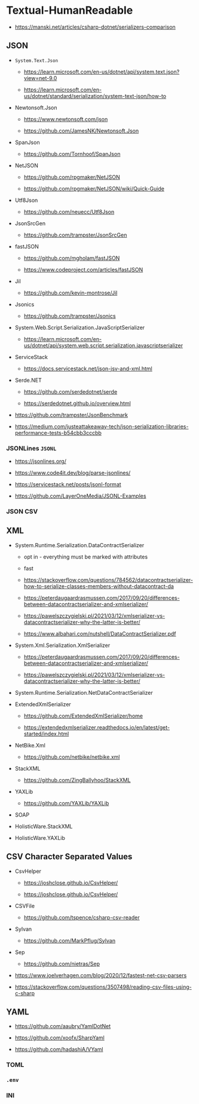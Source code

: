 # Textual-HumanReadable

*   https://manski.net/articles/csharp-dotnet/serializers-comparison

## JSON

*   `System.Text.Json`

    *   https://learn.microsoft.com/en-us/dotnet/api/system.text.json?view=net-9.0

    *   https://learn.microsoft.com/en-us/dotnet/standard/serialization/system-text-json/how-to

*   Newtonsoft.Json

    *   https://www.newtonsoft.com/json

    *   https://github.com/JamesNK/Newtonsoft.Json

*   SpanJson

    *   https://github.com/Tornhoof/SpanJson

*   NetJSON

    *   https://github.com/rpgmaker/NetJSON

    *   https://github.com/rpgmaker/NetJSON/wiki/Quick-Guide

*   Utf8Json

    *   https://github.com/neuecc/Utf8Json

*   JsonSrcGen

    *   https://github.com/trampster/JsonSrcGen

*   fastJSON

    *   https://github.com/mgholam/fastJSON

    *   https://www.codeproject.com/articles/fastJSON

*   Jil

    *   https://github.com/kevin-montrose/Jil

*   Jsonics

    *   https://github.com/trampster/Jsonics

*   System.Web.Script.Serialization.JavaScriptSerializer

    *   https://learn.microsoft.com/en-us/dotnet/api/system.web.script.serialization.javascriptserializer

*   ServiceStack

    *   https://docs.servicestack.net/json-jsv-and-xml.html

*   Serde.NET

    *   https://github.com/serdedotnet/serde

    *   https://serdedotnet.github.io/overview.html

*   https://github.com/trampster/JsonBenchmark

*   https://medium.com/justeattakeaway-tech/json-serialization-libraries-performance-tests-b54cbb3cccbb

### JSONLines `JSONL`

*   https://jsonlines.org/

*   https://www.code4it.dev/blog/parse-jsonlines/

*   https://servicestack.net/posts/jsonl-format

*   https://github.com/LayerOneMedia/JSONL-Examples


### JSON CSV

## XML

*   System.Runtime.Serialization.DataContractSerializer

    *   opt in - everything must be marked with attributes

    *   fast

    *   https://stackoverflow.com/questions/784562/datacontractserializer-how-to-serialize-classes-members-without-datacontract-da

    *   https://peterdaugaardrasmussen.com/2017/09/20/differences-between-datacontractserializer-and-xmlserializer/

    *   https://pawelszczygielski.pl/2021/03/12/xmlserializer-vs-datacontractserializer-why-the-latter-is-better/

    *   https://www.albahari.com/nutshell/DataContractSerializer.pdf

*   System.Xml.Serialization.XmlSerializer

    *   https://peterdaugaardrasmussen.com/2017/09/20/differences-between-datacontractserializer-and-xmlserializer/

    *   https://pawelszczygielski.pl/2021/03/12/xmlserializer-vs-datacontractserializer-why-the-latter-is-better/

*   System.Runtime.Serialization.NetDataContractSerializer

*   ExtendedXmlSerializer

    *   https://github.com/ExtendedXmlSerializer/home

    *   https://extendedxmlserializer.readthedocs.io/en/latest/get-started/index.html

*   NetBike.Xml

    *   https://github.com/netbike/netbike.xml

*   StackXML

    *   https://github.com/ZingBallyhoo/StackXML

*   YAXLib

    *   https://github.com/YAXLib/YAXLib

*   SOAP

*   HolisticWare.StackXML

*   HolisticWare.YAXLib

## CSV Character Separated Values

*   CsvHelper

    *   https://joshclose.github.io/CsvHelper/

    *   https://joshclose.github.io/CsvHelper/

*   CSVFile

    *   https://github.com/tspence/csharp-csv-reader

*   Sylvan

    *   https://github.com/MarkPflug/Sylvan

*   Sep

    *   https://github.com/nietras/Sep

*   https://www.joelverhagen.com/blog/2020/12/fastest-net-csv-parsers

*   https://stackoverflow.com/questions/3507498/reading-csv-files-using-c-sharp

## YAML

*   https://github.com/aaubry/YamlDotNet

*   https://github.com/xoofx/SharpYaml

*   https://github.com/hadashiA/VYaml

### TOML

### `.env`

### INI


